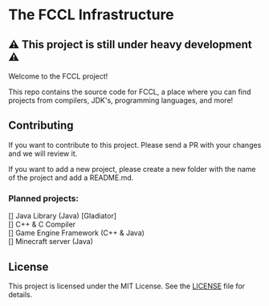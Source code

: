 # The FCCL Infrastructure

## :warning: This project is still under heavy development :warning:

Welcome to the FCCL project!

This repo contains the source code for FCCL, a place where you can find projects from compilers,
JDK's, programming languages, and more!

## Contributing

If you want to contribute to this project. Please send a PR with your changes and we will review 
it.

If you want to add a new project, please create a new folder with the name of the project and add 
a README.md.

### Planned projects:

[] Java Library (Java) [Gladiator] <br>
[] C++ & C Compiler <br>
[] Game Engine Framework (C++ & Java) <br>
[] Minecraft server (Java)

## License

This project is licensed under the MIT License. See the [LICENSE](LICENSE.TXT) file for details.